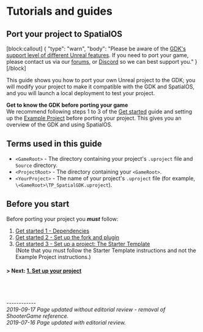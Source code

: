 
# Tutorials and guides	
## Port your project to SpatialOS

[block:callout]
{
  "type": "warn",
  "body": "Please be aware of the [GDK's support level of different Unreal features]({{urlRoot}}/unreal-features-support). If you need to port your game, please contact us via our [forums](https://forums.improbable.io/), or [Discord](https://discord.gg/vAT7RSU) so we can best support you."
}
[/block]

This guide shows you how to port your own Unreal project to the GDK; you will modify your project to make it compatible with the GDK and SpatialOS, and you will launch a local deployment to test your project.

**Get to know the GDK before porting your game**</br>
We recommend following steps 1 to 3 of the [Get started]({{urlRoot}}/content/get-started/introduction) guide and setting up the [Example Project]({{urlRoot}}/content/get-started/example-project/exampleproject-intro) before porting your project. This gives you an overview of the GDK and using SpatialOS.
<br/>

## **Terms used in this guide**

- `<GameRoot>` - The directory containing your project's `.uproject` file and `Source` directory.  
- `<ProjectRoot>` - The directory containing your `<GameRoot>`.  
- `<YourProject>` - The name of your project's `.uproject` file (for example, `\<GameRoot>\TP_SpatialGDK.uproject`).

## Before you start

Before porting your project you _**must**_ follow:

1. [Get started 1 - Dependencies]({{urlRoot}}/content/get-started/dependencies)
1. [Get started 2 - Set up the fork and plugin]({{urlRoot}}/content/get-started/build-unreal-fork)
1. [Get started 3 - Set up a project: The Starter Template]({{urlRoot}}/content/get-started/starter-template/get-started-template-intro) </br>
   (Note that you must follow the Starter Template instructions and not the Example Project instructions.)
   </br>

#### **> Next:** [1. Set up your project]({{urlRoot}}/content/tutorials/porting-guide/tutorial-portingguide-setup)

<br/>

<br/>------------<br/>
*2019-09-17 Page updated without editorial review - removal of ShooterGame reference.*<br/>
*2019-07-16 Page updated with editorial review.*<br/>
